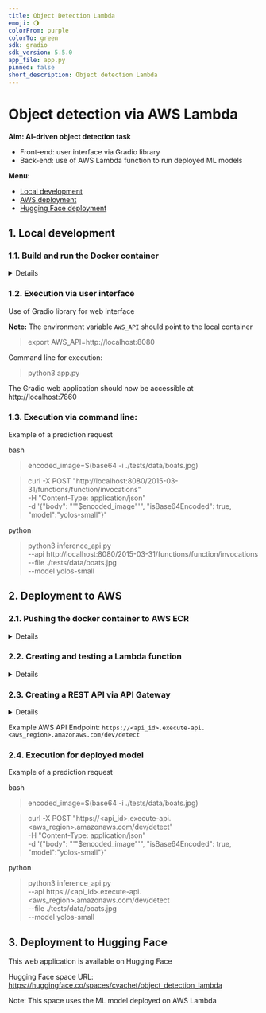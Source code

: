 ```yaml
---
title: Object Detection Lambda
emoji: 🌖
colorFrom: purple
colorTo: green
sdk: gradio
sdk_version: 5.5.0
app_file: app.py
pinned: false
short_description: Object detection Lambda
---
```


# Object detection via AWS Lambda

<b>Aim: AI-driven object detection task</b>
 - Front-end: user interface via Gradio library
 - Back-end: use of AWS Lambda function to run deployed ML models


<b>Menu: </b>
 - [Local development](#1-local-development)
 - [AWS deployment](#2-deployment-to-aws)
 - [Hugging Face deployment](#3-deployment-to-hugging-face)


## 1. Local development

### 1.1. Build and run the Docker container

<details>

Step 1 - Building the docker image

bash
> docker build -t object-detection-lambda .

Step 2 - Running the docker container locally

bash

> docker run --name object-detection-lambda-cont -p 8080:8080 object-detection-lambda

</details>

### 1.2. Execution via user interface
Use of Gradio library for web interface

<b>Note:</b> The environment variable ```AWS_API``` should point to the local container
> export AWS_API=http://localhost:8080

Command line for execution:
> python3 app.py

The Gradio web application should now be accessible at http://localhost:7860


### 1.3. Execution via command line:

Example of a prediction request

bash
> encoded_image=$(base64 -i ./tests/data/boats.jpg)

> curl -X POST "http://localhost:8080/2015-03-31/functions/function/invocations" \
> -H "Content-Type: application/json" \
> -d '{"body": "'"$encoded_image"'", "isBase64Encoded": true, "model":"yolos-small"}'

python
> python3 inference_api.py \
> --api http://localhost:8080/2015-03-31/functions/function/invocations \
> --file ./tests/data/boats.jpg \
> --model yolos-small


## 2. Deployment to AWS

### 2.1. Pushing the docker container to AWS ECR

<details>

Steps:
 - Create new ECR Repository via aws console

Example: ```object-detection-lambda```


 - Optional for aws cli configuration (to run above commands):
> aws configure
 
 - Authenticate Docker client to the Amazon ECR registry
> aws ecr get-login-password --region <aws_region> | docker login --username AWS --password-stdin <aws_account_id>.dkr.ecr.<aws_region>.amazonaws.com

 - Tag local docker image with the Amazon ECR registry and repository
> docker tag object-detection-lambda:latest <aws_account_id>.dkr.ecr.<aws_region>.amazonaws.com/object-detection-lambda:latest

 - Push docker image to ECR
> docker push <aws_account_id>.dkr.ecr.<aws_region>.amazonaws.com/object-detection-lambda:latest

[Link to AWS ECR Documention](https://docs.aws.amazon.com/AmazonECR/latest/userguide/docker-push-ecr-image.html)

</details>

### 2.2. Creating and testing a Lambda function

<details>

<b>Steps</b>: 
 - Create function from container image

Example name: ```object-detection```

 - Notes: the API endpoint will use the ```lambda_function.py``` file and ```lambda_hander``` function
 - Test the lambda via the AWS console


Advanced notes:
 - Steps to update the Lambda function with latest container via aws cli:
> aws lambda update-function-code --function-name object-detection --image-uri <aws_account_id>.dkr.ecr.<aws_region>.amazonaws.com/object-detection-lambda:latest

</details>

### 2.3. Creating a REST API via API Gateway

<details>

<b>Steps</b>: 
 - Create a new ```Rest API``` (e.g. ```object-detection-api```)
 - Add a new resource to the API (e.g. ```/detect```)
 - Add a ```POST``` method to the resource
 - Integrate the Lambda function to the API
   - Notes: currently using proxy integration option unchecked
 - Deploy API with a specific stage (e.g. ```dev``` stage)

</details>

Example AWS API Endpoint:
```https://<api_id>.execute-api.<aws_region>.amazonaws.com/dev/detect```


### 2.4. Execution for deployed model

Example of a prediction request

bash
> encoded_image=$(base64 -i ./tests/data/boats.jpg)

> curl -X POST "https://<api_id>.execute-api.<aws_region>.amazonaws.com/dev/detect" \
> -H "Content-Type: application/json" \
> -d '{"body": "'"$encoded_image"'", "isBase64Encoded": true, "model":"yolos-small"}'

python
> python3 inference_api.py \
> --api https://<api_id>.execute-api.<aws_region>.amazonaws.com/dev/detect \
> --file ./tests/data/boats.jpg \
> --model yolos-small


## 3. Deployment to Hugging Face

This web application is available on Hugging Face

Hugging Face space URL:
https://huggingface.co/spaces/cvachet/object_detection_lambda

Note: This space uses the ML model deployed on AWS Lambda
